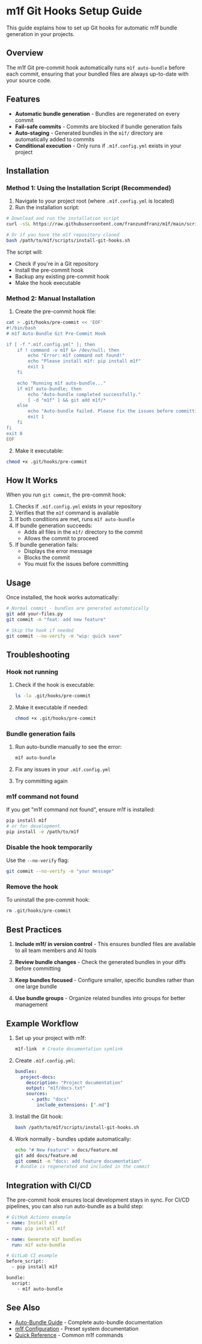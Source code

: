 # m1f Git Hooks Setup Guide

This guide explains how to set up Git hooks for automatic m1f bundle generation
in your projects.

## Overview

The m1f Git pre-commit hook automatically runs `m1f auto-bundle` before each
commit, ensuring that your bundled files are always up-to-date with your source
code.

## Features

- **Automatic bundle generation** - Bundles are regenerated on every commit
- **Fail-safe commits** - Commits are blocked if bundle generation fails
- **Auto-staging** - Generated bundles in the `m1f/` directory are automatically
  added to commits
- **Conditional execution** - Only runs if `.m1f.config.yml` exists in your
  project

## Installation

### Method 1: Using the Installation Script (Recommended)

1. Navigate to your project root (where `.m1f.config.yml` is located)
2. Run the installation script:

```bash
# Download and run the installation script
curl -sSL https://raw.githubusercontent.com/franzundfranz/m1f/main/scripts/install-git-hooks.sh | bash

# Or if you have the m1f repository cloned
bash /path/to/m1f/scripts/install-git-hooks.sh
```

The script will:

- Check if you're in a Git repository
- Install the pre-commit hook
- Backup any existing pre-commit hook
- Make the hook executable

### Method 2: Manual Installation

1. Create the pre-commit hook file:

```bash
cat > .git/hooks/pre-commit << 'EOF'
#!/bin/bash
# m1f Auto-Bundle Git Pre-Commit Hook

if [ -f ".m1f.config.yml" ]; then
    if ! command -v m1f &> /dev/null; then
        echo "Error: m1f command not found!"
        echo "Please install m1f: pip install m1f"
        exit 1
    fi

    echo "Running m1f auto-bundle..."
    if m1f auto-bundle; then
        echo "Auto-bundle completed successfully."
        [ -d "m1f" ] && git add m1f/*
    else
        echo "Auto-bundle failed. Please fix the issues before committing."
        exit 1
    fi
fi
exit 0
EOF
```

2. Make it executable:

```bash
chmod +x .git/hooks/pre-commit
```

## How It Works

When you run `git commit`, the pre-commit hook:

1. Checks if `.m1f.config.yml` exists in your repository
2. Verifies that the `m1f` command is available
3. If both conditions are met, runs `m1f auto-bundle`
4. If bundle generation succeeds:
   - Adds all files in the `m1f/` directory to the commit
   - Allows the commit to proceed
5. If bundle generation fails:
   - Displays the error message
   - Blocks the commit
   - You must fix the issues before committing

## Usage

Once installed, the hook works automatically:

```bash
# Normal commit - bundles are generated automatically
git add your-files.py
git commit -m "feat: add new feature"

# Skip the hook if needed
git commit --no-verify -m "wip: quick save"
```

## Troubleshooting

### Hook not running

1. Check if the hook is executable:

   ```bash
   ls -la .git/hooks/pre-commit
   ```

2. Make it executable if needed:
   ```bash
   chmod +x .git/hooks/pre-commit
   ```

### Bundle generation fails

1. Run auto-bundle manually to see the error:

   ```bash
   m1f auto-bundle
   ```

2. Fix any issues in your `.m1f.config.yml`

3. Try committing again

### m1f command not found

If you get "m1f command not found", ensure m1f is installed:

```bash
pip install m1f
# or for development
pip install -e /path/to/m1f
```

### Disable the hook temporarily

Use the `--no-verify` flag:

```bash
git commit --no-verify -m "your message"
```

### Remove the hook

To uninstall the pre-commit hook:

```bash
rm .git/hooks/pre-commit
```

## Best Practices

1. **Include m1f/ in version control** - This ensures bundled files are
   available to all team members and AI tools

2. **Review bundle changes** - Check the generated bundles in your diffs before
   committing

3. **Keep bundles focused** - Configure smaller, specific bundles rather than
   one large bundle

4. **Use bundle groups** - Organize related bundles into groups for better
   management

## Example Workflow

1. Set up your project with m1f:

   ```bash
   m1f-link  # Create documentation symlink
   ```

2. Create `.m1f.config.yml`:

   ```yaml
   bundles:
     project-docs:
       description: "Project documentation"
       output: "m1f/docs.txt"
       sources:
         - path: "docs"
           include_extensions: [".md"]
   ```

3. Install the Git hook:

   ```bash
   bash /path/to/m1f/scripts/install-git-hooks.sh
   ```

4. Work normally - bundles update automatically:
   ```bash
   echo "# New Feature" > docs/feature.md
   git add docs/feature.md
   git commit -m "docs: add feature documentation"
   # Bundle is regenerated and included in the commit
   ```

## Integration with CI/CD

The pre-commit hook ensures local development stays in sync. For CI/CD
pipelines, you can also run auto-bundle as a build step:

```yaml
# GitHub Actions example
- name: Install m1f
  run: pip install m1f

- name: Generate m1f bundles
  run: m1f auto-bundle
```

```bash
# GitLab CI example
before_script:
  - pip install m1f

bundle:
  script:
    - m1f auto-bundle
```

## See Also

- [Auto-Bundle Guide](06_auto_bundle_guide.md) - Complete auto-bundle
  documentation
- [m1f Configuration](02_m1f_presets.md) - Preset system documentation
- [Quick Reference](09_quick_reference.md) - Common m1f commands
